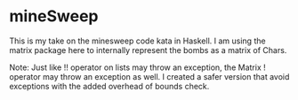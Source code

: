 # mineSweep
This is my take on the minesweep code kata in Haskell.
I am using the matrix package here to internally represent the bombs
as a matrix of Chars.

Note: Just like !! operator on lists may throw an exception, the Matrix !
operator may throw an exception as well. I created a safer version that
avoid exceptions with the added overhead of bounds check.
